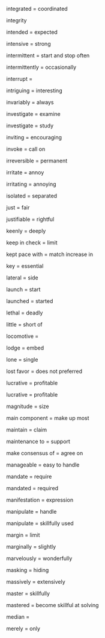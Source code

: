 integrated = coordinated

integrity

intended = expected

intensive = strong

intermittent = start and stop often

intermittently = occasionally

interrupt =

intriguing = interesting

invariably = always

investigate = examine

investigate = study

inviting = encouraging

invoke = call on

irreversible = permanent

irritate = annoy

irritating = annoying

isolated = separated

just = fair

justifiable = rightful

keenly = deeply

keep in check = limit

kept pace with = match increase in

key = essential

lateral = side

launch = start

launched = started

lethal = deadly

little = short of

locomotive =

lodge = embed

lone = single

lost favor = does not preferred

lucrative = profitable

lucrative = profitable

magnitude = size

main component = make up most

maintain = claim

maintenance to = support

make consensus of = agree on

 manageable = easy to handle

 mandate = require

 mandated = required

 manifestation = expression

 manipulate = handle

 manipulate = skillfully used

 margin = limit

 marginally = slightly

 marvelously = wonderfully

 masking = hiding

 massively = extensively

 master = skillfully

 mastered = become skillful at solving

 median =

 merely = only

